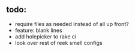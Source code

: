 todo:
---

* require files as needed instead of all up front?
* feature: blank lines
* add holepicker to rake ci
* look over rest of reek smell configs

